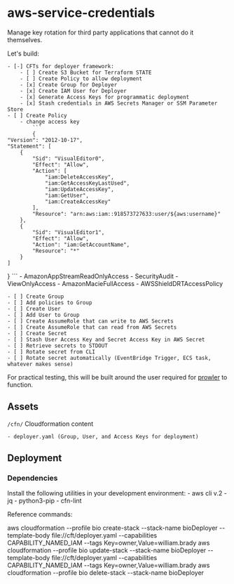 # aws-service-credentials

Manage key rotation for third party applications that cannot do it themselves.

Let's build:

    - [-] CFTs for deployer framework:
        - [ ] Create S3 Bucket for Terraform STATE
        - [ ] Create Policy to allow deployment
        - [x] Create Group for Deployer
        - [x] Create IAM User for Deployer
        - [x] Generate Access Keys for programmatic deployment
        - [x] Stash credentials in AWS Secrets Manager or SSM Parameter Store
    - [ ] Create Policy
        - change access key
            ```
            {
    "Version": "2012-10-17",
    "Statement": [
        {
            "Sid": "VisualEditor0",
            "Effect": "Allow",
            "Action": [
                "iam:DeleteAccessKey",
                "iam:GetAccessKeyLastUsed",
                "iam:UpdateAccessKey",
                "iam:GetUser",
                "iam:CreateAccessKey"
            ],
            "Resource": "arn:aws:iam::918573727633:user/${aws:username}"
        },
        {
            "Sid": "VisualEditor1",
            "Effect": "Allow",
            "Action": "iam:GetAccountName",
            "Resource": "*"
        }
    ]
}
            ```
        - AmazonAppStreamReadOnlyAccess
        - SecurityAudit
        - ViewOnlyAccess
        - AmazonMacieFullAccess
        - AWSShieldDRTAccessPolicy

    - [ ] Create Group
    - [ ] Add policies to Group
    - [ ] Create User
    - [ ] Add User to Group
    - [ ] Create AssumeRole that can write to AWS Secrets
    - [ ] Create AssumeRole that can read from AWS Secrets
    - [ ] Create Secret
    - [ ] Stash User Access Key and Secret Access Key in AWS Secret
    - [ ] Retrieve secrets to STDOUT
    - [ ] Rotate secret from CLI
    - [ ] Rotate secret automatically (EventBridge Trigger, ECS task, whatever makes sense)

For practical testing, this will be built around the user required for [prowler](https://github.com/prowler-cloud/prowler) to function.

## Assets

`/cfn/` Cloudformation content

    - deployer.yaml (Group, User, and Access Keys for deployment)

## Deployment


### Dependencies

Install the following utilities in your development environment: 
    - aws cli v.2
    - jq
    - python3-pip
    - cfn-lint

Reference commands:

aws cloudformation --profile bio create-stack --stack-name bioDeployer --template-body file://cft/deployer.yaml --capabilities CAPABILITY_NAMED_IAM --tags Key=owner,Value=william.brady
aws cloudformation --profile bio update-stack --stack-name bioDeployer --template-body file://cft/deployer.yaml --capabilities CAPABILITY_NAMED_IAM --tags Key=owner,Value=william.brady
aws cloudformation --profile bio delete-stack --stack-name bioDeployer
